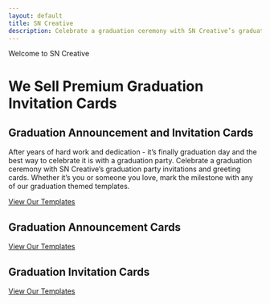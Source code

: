 ```yaml
---
layout: default
title: SN Creative
description: Celebrate a graduation ceremony with SN Creative’s graduation party invitations and greeting cards. Whether it’s you or someone you love, mark the milestone with any of our graduation themed templates.
---
```


<div class="index_page_banner">
<div class="container">
<div class="row">
<div class="col-md-12">
<span>Welcome to SN Creative</span>
<h1>We Sell Premium Graduation Invitation Cards</h1>
</div>
</div>
</div>
</div>

<div class="main">
<div class="container">

<div class="row">
<div class="col-md-12">
<h2 class="centered">Graduation Announcement and Invitation Cards</h2>
<p class="centered">After years of hard work and dedication - it’s finally graduation day and the best way to celebrate it is with a graduation party. Celebrate a graduation ceremony with SN Creative’s graduation party invitations and greeting cards. Whether it’s you or someone you love, mark the milestone with any of our graduation themed templates.</p>
<p><a href="" class="b1">View Our Templates</a></p>
</div>
</div>

<div class="row equal-height">

<div class="col-md-6">
<h2 class="centered">Graduation Announcement Cards</h2>
<p class="centered"></p>
<p><a href="" class="b1">View Our Templates</a></p>
</div>

<div class="col-md-6">
<h2 class="centered">Graduation Invitation Cards</h2>
<p class="centered"></p>
<p><a href="" class="b1">View Our Templates</a></p>
</div>

</div>

</div>
</div>